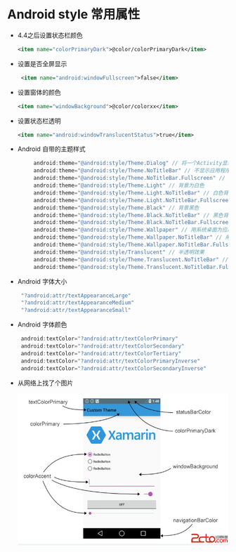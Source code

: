 # Android style 常用属性
- 4.4之后设置状态栏颜色

    ```xml
    <item name="colorPrimaryDark">@color/colorPrimaryDark</item>
    ```
- 设置是否全屏显示

    ```xml
     <item name="android:windowFullscreen">false</item>
    ```
- 设置窗体的颜色

    ```xml
    <item name="windowBackground">@color/colorxx</item>
    ```
- 设置状态栏透明

    ```xml
    <item name="android:windowTranslucentStatus">true</item>
    ```
- Android 自带的主题样式

    ```java
         android:theme="@android:style/Theme.Dialog" // 将一个Activity显示为对话框模式
         android:theme="@android:style/Theme.NoTitleBar" // 不显示应用程序标题栏
         android:theme="@android:style/Theme.NoTitleBar.Fullscreen" // 不显示应用程序标题栏，并全屏
         android:theme="@android:style/Theme.Light" // 背景为白色
         android:theme="@android:style/Theme.Light.NoTitleBar" // 白色背景并无标题栏
         android:theme="@android:style/Theme.Light.NoTitleBar.Fullscreen" // 白色背景，无标题栏，全屏
         android:theme="@android:style/Theme.Black" // 背景黑色
         android:theme="@android:style/Theme.Black.NoTitleBar" // 黑色背景并无标题栏
         android:theme="@android:style/Theme.Black.NoTitleBar.Fullscreen" // 黑色背景，无标题栏，全屏
         android:theme="@android:style/Theme.Wallpaper" // 用系统桌面为应用程序背景
         android:theme="@android:style/Theme.Wallpaper.NoTitleBar" // 用系统桌面为应用程序背景，且无标题栏
         android:theme="@android:style/Theme.Wallpaper.NoTitleBar.Fullscreen" // 用系统桌面为应用程序背景，无标题栏，全屏
         android:theme="@android:style/Translucent" // 半透明效果
         android:theme="@android:style/Theme.Translucent.NoTitleBar" // 半透明并无标题栏
         android:theme="@android:style/Theme.Translucent.NoTitleBar.Fullscreen" // 半透明效果，无标题栏，全屏
    ```
    
- Android 字体大小
    ```java
     "?android:attr/textAppearanceLarge"
     "?android:attr/textAppearanceMedium"
     "?android:attr/textAppearanceSmall"
    ```
- Android 字体颜色
    ```java
     android:textColor="?android:attr/textColorPrimary"
     android:textColor="?android:attr/textColorSecondary"
     android:textColor="?android:attr/textColorTertiary"
     android:textColor="?android:attr/textColorPrimaryInverse"
     android:textColor="?android:attr/textColorSecondaryInverse"
    ```
- 从网络上找了个图片
    
    ![](/assets/20160329134244193.png)
       

    